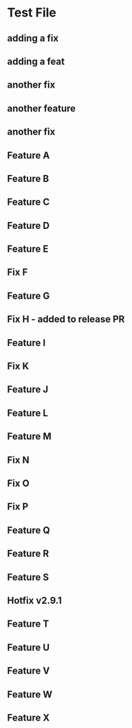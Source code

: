 # Test File

## adding a fix

## adding a feat

## another fix

## another feature

## another fix

## Feature A

## Feature B

## Feature C

## Feature D

## Feature E

## Fix F

## Feature G

## Fix H - added to release PR

## Feature I

## Fix K

## Feature J

## Feature L

## Feature M

## Fix N

## Fix O

## Fix P

## Feature Q

## Feature R

## Feature S

## Hotfix v2.9.1

## Feature T

## Feature U

## Feature V

## Feature W

## Feature X